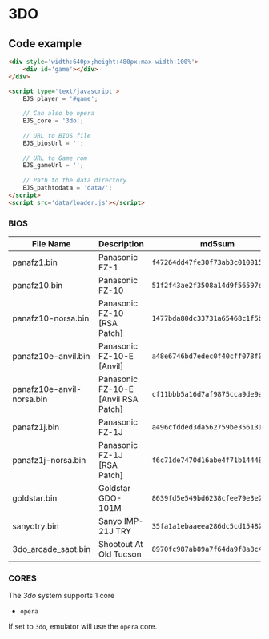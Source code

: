 # 3DO

## Code example

```html
<div style='width:640px;height:480px;max-width:100%'>
    <div id='game'></div>
</div>

<script type='text/javascript'>
    EJS_player = '#game';
    
    // Can also be opera
    EJS_core = '3do';
    
    // URL to BIOS file
    EJS_biosUrl = '';
    
    // URL to Game rom
    EJS_gameUrl = '';
    
    // Path to the data directory
    EJS_pathtodata = 'data/';
</script>
<script src='data/loader.js'></script>
```

### BIOS

|  File Name  |  Description  |    md5sum   |
| ----------- | ------------- | ----------- |
| panafz1.bin | Panasonic FZ-1 | `f47264dd47fe30f73ab3c010015c155b`
| panafz10.bin | Panasonic FZ-10 | `51f2f43ae2f3508a14d9f56597e2d3ce`
| panafz10-norsa.bin | Panasonic FZ-10 [RSA Patch] | `1477bda80dc33731a65468c1f5bcbee9`
| panafz10e-anvil.bin | Panasonic FZ-10-E [Anvil] | `a48e6746bd7edec0f40cff078f0bb19f`
| panafz10e-anvil-norsa.bin | Panasonic FZ-10-E [Anvil RSA Patch] | `cf11bbb5a16d7af9875cca9de9a15e09`
| panafz1j.bin | Panasonic FZ-1J | `a496cfdded3da562759be3561317b605`
| panafz1j-norsa.bin | Panasonic FZ-1J [RSA Patch] | `f6c71de7470d16abe4f71b1444883dc8`
| goldstar.bin | Goldstar GDO-101M | `8639fd5e549bd6238cfee79e3e749114`
| sanyotry.bin | Sanyo IMP-21J TRY | `35fa1a1ebaaeea286dc5cd15487c13ea`
| 3do_arcade_saot.bin | Shootout At Old Tucson | `8970fc987ab89a7f64da9f8a8c4333ff`

### CORES

The *3do* system supports 1 core
- `opera`

If set to `3do`, emulator will use the `opera` core.
